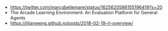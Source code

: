 - https://twitter.com/marcgbellemare/status/1625620586155196419?s=20
- The Arcade Learning Environment: An Evaluation Platform for General Agents
- https://lilianweng.github.io/posts/2018-02-19-rl-overview/